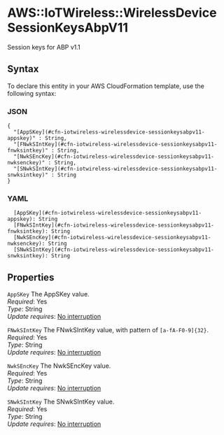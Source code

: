 # AWS::IoTWireless::WirelessDevice SessionKeysAbpV11<a name="aws-properties-iotwireless-wirelessdevice-sessionkeysabpv11"></a>

Session keys for ABP v1\.1

## Syntax<a name="aws-properties-iotwireless-wirelessdevice-sessionkeysabpv11-syntax"></a>

To declare this entity in your AWS CloudFormation template, use the following syntax:

### JSON<a name="aws-properties-iotwireless-wirelessdevice-sessionkeysabpv11-syntax.json"></a>

```
{
  "[AppSKey](#cfn-iotwireless-wirelessdevice-sessionkeysabpv11-appskey)" : String,
  "[FNwkSIntKey](#cfn-iotwireless-wirelessdevice-sessionkeysabpv11-fnwksintkey)" : String,
  "[NwkSEncKey](#cfn-iotwireless-wirelessdevice-sessionkeysabpv11-nwksenckey)" : String,
  "[SNwkSIntKey](#cfn-iotwireless-wirelessdevice-sessionkeysabpv11-snwksintkey)" : String
}
```

### YAML<a name="aws-properties-iotwireless-wirelessdevice-sessionkeysabpv11-syntax.yaml"></a>

```
  [AppSKey](#cfn-iotwireless-wirelessdevice-sessionkeysabpv11-appskey): String
  [FNwkSIntKey](#cfn-iotwireless-wirelessdevice-sessionkeysabpv11-fnwksintkey): String
  [NwkSEncKey](#cfn-iotwireless-wirelessdevice-sessionkeysabpv11-nwksenckey): String
  [SNwkSIntKey](#cfn-iotwireless-wirelessdevice-sessionkeysabpv11-snwksintkey): String
```

## Properties<a name="aws-properties-iotwireless-wirelessdevice-sessionkeysabpv11-properties"></a>

`AppSKey`  <a name="cfn-iotwireless-wirelessdevice-sessionkeysabpv11-appskey"></a>
The AppSKey value\.  
*Required*: Yes  
*Type*: String  
*Update requires*: [No interruption](https://docs.aws.amazon.com/AWSCloudFormation/latest/UserGuide/using-cfn-updating-stacks-update-behaviors.html#update-no-interrupt)

`FNwkSIntKey`  <a name="cfn-iotwireless-wirelessdevice-sessionkeysabpv11-fnwksintkey"></a>
The FNwkSIntKey value, with pattern of `[a-fA-F0-9]{32}`\.  
*Required*: Yes  
*Type*: String  
*Update requires*: [No interruption](https://docs.aws.amazon.com/AWSCloudFormation/latest/UserGuide/using-cfn-updating-stacks-update-behaviors.html#update-no-interrupt)

`NwkSEncKey`  <a name="cfn-iotwireless-wirelessdevice-sessionkeysabpv11-nwksenckey"></a>
The NwkSEncKey value\.  
*Required*: Yes  
*Type*: String  
*Update requires*: [No interruption](https://docs.aws.amazon.com/AWSCloudFormation/latest/UserGuide/using-cfn-updating-stacks-update-behaviors.html#update-no-interrupt)

`SNwkSIntKey`  <a name="cfn-iotwireless-wirelessdevice-sessionkeysabpv11-snwksintkey"></a>
The SNwkSIntKey value\.  
*Required*: Yes  
*Type*: String  
*Update requires*: [No interruption](https://docs.aws.amazon.com/AWSCloudFormation/latest/UserGuide/using-cfn-updating-stacks-update-behaviors.html#update-no-interrupt)
